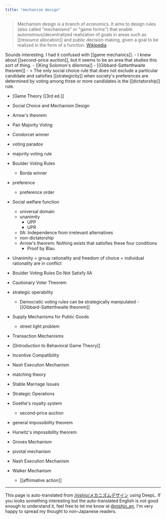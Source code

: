 ```yaml
---
title: "mechanism design"
---
```


> Mechanism design is a branch of economics. It aims to design rules (also called "mechanisms" or "game forms") that enable autonomous/decentralized realization of goals in areas such as [[resource allocation]] and public decision making, given a goal to be realized in the form of a function. [Wikipedia](https://ja.m.wikipedia.org/wiki/メカニズムデザイン)

Sounds interesting. I had it confused with [[game mechanics]].
    - I knew about [[second-price auction]], but it seems to be an area that studies this sort of thing.
    - [[King Solomon's dilemma]]
    - [[Gibbard-Satterthwaite theorem]]
    - > The only social choice rule that does not exclude a particular candidate and satisfies [[strategicity]] when society's preferences are determined by voting among three or more candidates is the [[dictatorship]] rule.

- [Game Theory [[3rd ed.]]
- Social Choice and Mechanism Design
- Arrow's theorem
- Pair Majority Voting
- Condorcet winner
- voting paradox
- majority voting rule
- Boulder Voting Rules
    - Borda winner
- preference
    - preference order
- Social welfare function
    - universal domain
    - unanimity
        - UPP
        - UPR
    - IIA: Independence from irrelevant alternatives
    - non-dictatorship
    - Arrow's theorem: Nothing exists that satisfies these four conditions
        - Proof by Blau
- Unanimity = group rationality and freedom of choice = individual rationality are in conflict
- Boulder Voting Rules Do Not Satisfy IIA
- Cautionary Voter Theorem
- strategic operability
    - Democratic voting rules can be strategically manipulated
            - [[Gibbard-Satterthwaite theorem]]
- Supply Mechanisms for Public Goods
    - street light problem
- Transaction Mechanisms

- [[Introduction to Behavioral Game Theory]]
- Incentive Compatibility
- Nash Execution Mechanism
- matching theory
- Stable Marriage Issues
- Strategic Operations
- Goethe's royalty system
    - second-price auction
- general impossibility theorem
- Hurwitz's impossibility theorem
- Groves Mechanism
- pivotal mechanism
- Nash Execution Mechanism
- Walker Mechanism
    - [[affirmative action]]

---
This page is auto-translated from [/nishio/メカニズムデザイン](https://scrapbox.io/nishio/メカニズムデザイン) using DeepL. If you looks something interesting but the auto-translated English is not good enough to understand it, feel free to let me know at [@nishio_en](https://twitter.com/nishio_en). I'm very happy to spread my thought to non-Japanese readers.